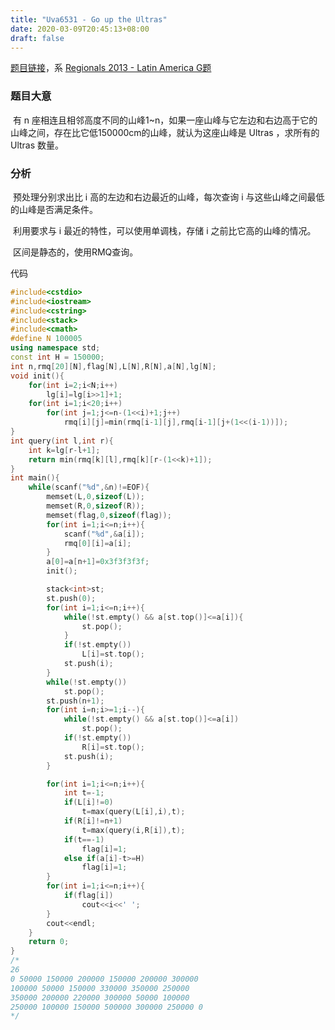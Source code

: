 ```yaml
---
title: "Uva6531 - Go up the Ultras"
date: 2020-03-09T20:45:13+08:00
draft: false
---
```


[题目链接](https://www.e-olymp.com/en/problems/6583)，系 [Regionals 2013 - Latin America G题](https://icpcarchive.ecs.baylor.edu/index.php?option=onlinejudge&page=show_problem&problem=4542)

### 题目大意 

​	有 n 座相连且相邻高度不同的山峰1~n，如果一座山峰与它左边和右边高于它的山峰之间，存在比它低150000cm的山峰，就认为这座山峰是 Ultras ，求所有的 Ultras 数量。

### 分析

​	预处理分别求出比 i 高的左边和右边最近的山峰，每次查询 i 与这些山峰之间最低的山峰是否满足条件。

​	利用要求与 i 最近的特性，可以使用单调栈，存储 i 之前比它高的山峰的情况。

​	区间是静态的，使用RMQ查询。

代码

```c++
#include<cstdio>
#include<iostream>
#include<cstring>
#include<stack>
#include<cmath>
#define N 100005
using namespace std;
const int H = 150000;
int n,rmq[20][N],flag[N],L[N],R[N],a[N],lg[N];
void init(){
    for(int i=2;i<N;i++)
        lg[i]=lg[i>>1]+1;
    for(int i=1;i<20;i++)
        for(int j=1;j<=n-(1<<i)+1;j++)
            rmq[i][j]=min(rmq[i-1][j],rmq[i-1][j+(1<<(i-1))]);
}
int query(int l,int r){
    int k=lg[r-l+1];
    return min(rmq[k][l],rmq[k][r-(1<<k)+1]);
}
int main(){
    while(scanf("%d",&n)!=EOF){
        memset(L,0,sizeof(L));
        memset(R,0,sizeof(R));
        memset(flag,0,sizeof(flag));
        for(int i=1;i<=n;i++){
            scanf("%d",&a[i]);
            rmq[0][i]=a[i];
        }
        a[0]=a[n+1]=0x3f3f3f3f;
        init();

        stack<int>st;
        st.push(0);
        for(int i=1;i<=n;i++){
            while(!st.empty() && a[st.top()]<=a[i]){
                st.pop();
            }
            if(!st.empty())
                L[i]=st.top();
            st.push(i);
        }
        while(!st.empty())
            st.pop();
        st.push(n+1);
        for(int i=n;i>=1;i--){
            while(!st.empty() && a[st.top()]<=a[i])
                st.pop();
            if(!st.empty())
                R[i]=st.top();
            st.push(i);
        }

        for(int i=1;i<=n;i++){
            int t=-1;
            if(L[i]!=0)
                t=max(query(L[i],i),t);
            if(R[i]!=n+1)
                t=max(query(i,R[i]),t);
            if(t==-1)
                flag[i]=1;
            else if(a[i]-t>=H)
                flag[i]=1;
        }
        for(int i=1;i<=n;i++){
            if(flag[i])
                cout<<i<<' ';
        }
        cout<<endl;
    }
    return 0;
}
/*
26
0 50000 150000 200000 150000 200000 300000 
100000 50000 150000 330000 350000 250000 
350000 200000 220000 300000 50000 100000 
250000 100000 150000 500000 300000 250000 0
*/
```

